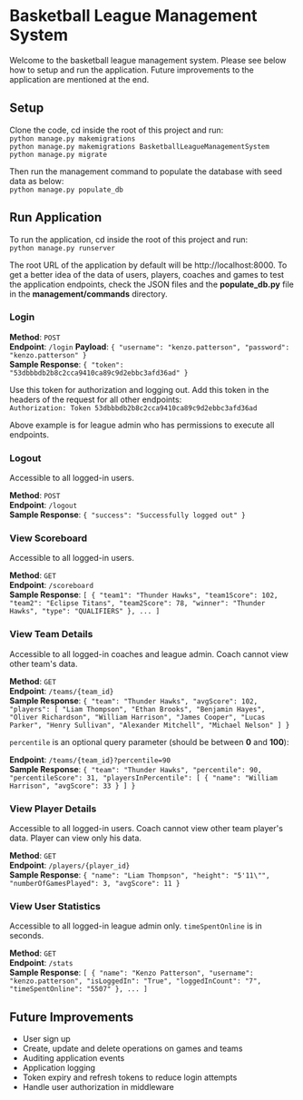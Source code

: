 # Basketball League Management System
Welcome to the basketball league management system. Please see below how to setup and 
run the application. Future improvements to the application are mentioned at the end.
## Setup
Clone the code, cd inside the root of this project and run:  
`python manage.py makemigrations`  
`python manage.py makemigrations BasketballLeagueManagementSystem`  
`python manage.py migrate`  

Then run the management command to populate the database with seed data as below:  
`python manage.py populate_db`
## Run Application
To run the application, cd inside the root of this project and run:  
`python manage.py runserver`  

The root URL of the application by default will be http://localhost:8000. 
To get a better idea of the data of users, players, coaches and games to test the application endpoints, 
check the JSON files and the **populate_db.py** file in the **management/commands** directory.
### Login
**Method**: `POST`  
**Endpoint**: `/login` 
**Payload**: `{
    "username": "kenzo.patterson",
    "password": "kenzo.patterson"
}`  
**Sample Response**: `{
    "token": "53dbbbdb2b8c2cca9410ca89c9d2ebbc3afd36ad"
}`  

Use this token for authorization and logging out. Add this token in the headers of the 
request for all other endpoints:  
`Authorization: Token 53dbbbdb2b8c2cca9410ca89c9d2ebbc3afd36ad`  

Above example is for league admin who has permissions to execute all endpoints.
### Logout
Accessible to all logged-in users.  

**Method**: `POST`  
**Endpoint**: `/logout`  
**Sample Response**: `{
    "success": "Successfully logged out"
}`  
### View Scoreboard
Accessible to all logged-in users. 

**Method**: `GET`  
**Endpoint**: `/scoreboard`  
**Sample Response**: `[
    {
        "team1": "Thunder Hawks",
        "team1Score": 102,
        "team2": "Eclipse Titans",
        "team2Score": 78,
        "winner": "Thunder Hawks",
        "type": "QUALIFIERS"
    },
    ...
]`  
### View Team Details
Accessible to all logged-in coaches and league admin. Coach cannot view other team's data.

**Method**: `GET`  
**Endpoint**: `/teams/{team_id}`  
**Sample Response**: `{
    "team": "Thunder Hawks",
    "avgScore": 102,
    "players": [
        "Liam Thompson",
        "Ethan Brooks",
        "Benjamin Hayes",
        "Oliver Richardson",
        "William Harrison",
        "James Cooper",
        "Lucas Parker",
        "Henry Sullivan",
        "Alexander Mitchell",
        "Michael Nelson"
    ]
}`    

`percentile` is an optional query parameter (should be between **0** and **100**):   

**Endpoint**: `/teams/{team_id}?percentile=90`  
**Sample Response**: `{
    "team": "Thunder Hawks",
    "percentile": 90,
    "percentileScore": 31,
    "playersInPercentile": [
        {
            "name": "William Harrison",
            "avgScore": 33
        }
    ]
}`
### View Player Details
Accessible to all logged-in users. Coach cannot view other team player's data. Player can view only his data.

**Method**: `GET`  
**Endpoint**: `/players/{player_id}`  
**Sample Response**: `{
    "name": "Liam Thompson",
    "height": "5'11\"",
    "numberOfGamesPlayed": 3,
    "avgScore": 11
}`
### View User Statistics
Accessible to all logged-in league admin only. `timeSpentOnline` is in seconds.

**Method**: `GET`  
**Endpoint**: `/stats`  
**Sample Response**: `[
    {
        "name": "Kenzo Patterson",
        "username": "kenzo.patterson",
        "isLoggedIn": "True",
        "loggedInCount": "7",
        "timeSpentOnline": "5507"
    },
    ...
]`
## Future Improvements
* User sign up
* Create, update and delete operations on games and teams
* Auditing application events
* Application logging
* Token expiry and refresh tokens to reduce login attempts
* Handle user authorization in middleware



